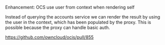 Enhancement: OCS use user from context when rendering self

Instead of querying the accounts service we can render the result by using the user in the context, which has been populated by the proxy. This is possible because the proxy can handle basic auth.

https://github.com/owncloud/ocis/pull/855

